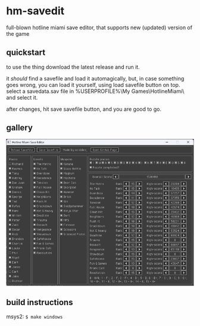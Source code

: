 
# hm-savedit
full-blown hotline miami save editor, that supports new (updated) version of the game

## quickstart
to use the thing download the latest release and run it.

it _should_ find a savefile and load it automagically, but, in case something goes wrong,
you can load it yourself, using load savefile button on top. select a savedata.sav file in
%USERPROFILE%\My Games\HotlineMiami\ and select it.

after changes, hit save savefile button, and you are good to go.

## gallery
![screenshot 1](res/screenshot.png)

## build instructions
msys2: `$ make windows`
